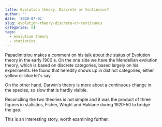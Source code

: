 ```yaml
---
title: Evolution theory, Discrete or Continuous?
author: ''
date: '2020-07-01'
slug: evolution-theory-discrete-or-continuous
categories: []
tags:
  - evolution theory
  - statistics
---
```



Papadimitriou makes a comment on his [talk](https://www.youtube.com/watch?v=WoamKUfisVM) about the status of Evolution theory in the early 1900's. On the one side we have the Mendellian evolution theory, which is based on discrete categories, based largely on his experiments. He found that heredity shows up in distinct categories, either yellow or blue let's say. 

On the other hand, Darwin's theory is more about a continuous change in the species, so slow that is hardly visible. 

Reconciling the two theories is not simple and it was the product of three figures in statistics, Fisher, Wright and Haldane during 1920-50 to bridge the gap. 

This is an interesting story, worth examining further. 

